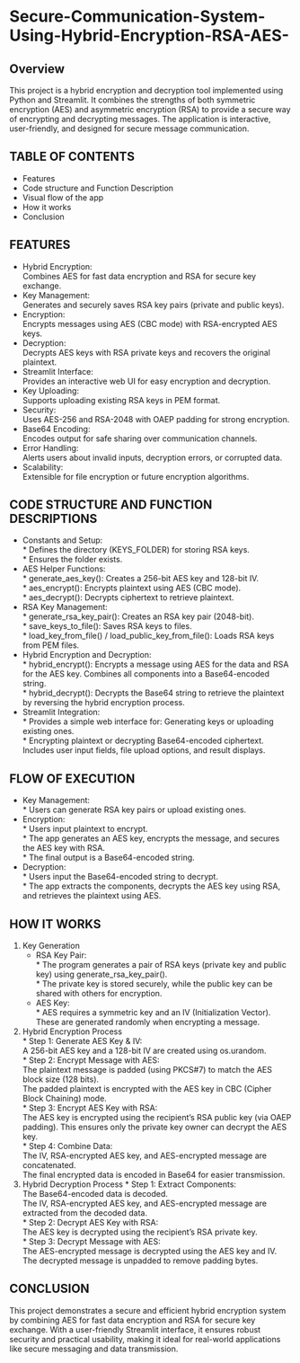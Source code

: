 # Secure-Communication-System-Using-Hybrid-Encryption-RSA-AES-

## Overview
This project is a hybrid encryption and decryption tool implemented using Python and Streamlit. It combines the strengths of both symmetric encryption (AES) and asymmetric encryption (RSA) to provide a secure way of encrypting and decrypting messages. The application is interactive, user-friendly, and designed for secure message communication.

## TABLE OF CONTENTS

* Features <br>
* Code structure and Function Description<br>
* Visual flow of the app <br>
* How it works<br>
* Conclusion<br>

## FEATURES

* Hybrid Encryption:<br>
    Combines AES for fast data encryption and RSA for secure key exchange.<br>
* Key Management:<br>
    Generates and securely saves RSA key pairs (private and public keys).<br>
* Encryption:<br> 
    Encrypts messages using AES (CBC mode) with RSA-encrypted AES keys.<br>
* Decryption:<br>
    Decrypts AES keys with RSA private keys and recovers the original plaintext.<br>
* Streamlit Interface:<br>
    Provides an interactive web UI for easy encryption and decryption.<br>
* Key Uploading:<br>
    Supports uploading existing RSA keys in PEM format.<br>
* Security:<br>
    Uses AES-256 and RSA-2048 with OAEP padding for strong encryption.<br>
* Base64 Encoding:<br>
    Encodes output for safe sharing over communication channels.<br>
* Error Handling:<br>
    Alerts users about invalid inputs, decryption errors, or corrupted data.<br>
* Scalability:<br>
    Extensible for file encryption or future encryption algorithms.<br>

## CODE STRUCTURE AND FUNCTION DESCRIPTIONS

* Constants and Setup:<br>
       * Defines the directory (KEYS_FOLDER) for storing RSA keys.<br>
       * Ensures the folder exists.<br>
* AES Helper Functions:<br>
      * generate_aes_key(): Creates a 256-bit AES key and 128-bit IV.<br>
      * aes_encrypt(): Encrypts plaintext using AES (CBC mode).<br>
      * aes_decrypt(): Decrypts ciphertext to retrieve plaintext.<br>
* RSA Key Management:<br>
      * generate_rsa_key_pair(): Creates an RSA key pair (2048-bit).<br>
      * save_keys_to_file(): Saves RSA keys to files.<br>
      * load_key_from_file() / load_public_key_from_file(): Loads RSA keys from PEM files.<br>
* Hybrid Encryption and Decryption:<br>
      * hybrid_encrypt(): Encrypts a message using AES for the data and RSA for the AES key. Combines all components into a 
                          Base64-encoded string.<br>
      * hybrid_decrypt(): Decrypts the Base64 string to retrieve the plaintext by reversing the hybrid encryption process.<br>
* Streamlit Integration:<br>
      * Provides a simple web interface for: Generating keys or uploading existing ones.<br>
      * Encrypting plaintext or decrypting Base64-encoded ciphertext. Includes user input fields, file upload options, and result 
       displays.<br>

##  FLOW OF EXECUTION 
* Key Management:<br>
       * Users can generate RSA key pairs or upload existing ones.<br>
* Encryption: <br>
       * Users input plaintext to encrypt.<br>
       * The app generates an AES key, encrypts the message, and secures the AES key with RSA.<br>
       * The final output is a Base64-encoded string.<br>
* Decryption:<br>
       * Users input the Base64-encoded string to decrypt.<br>
       * The app extracts the components, decrypts the AES key using RSA, and retrieves the plaintext using AES.<br>

## HOW IT WORKS

1. Key Generation
    * RSA Key Pair:<br>
            * The program generates a pair of RSA keys (private key and public key) using generate_rsa_key_pair().<br>
            * The private key is stored securely, while the public key can be shared with others for encryption.<br>
    * AES Key:<br>
           * AES requires a symmetric key and an IV (Initialization Vector). These are generated randomly when encrypting a 
             message.<br>
2. Hybrid Encryption Process<br>
             * Step 1: Generate AES Key & IV:<br>
                       A 256-bit AES key and a 128-bit IV are created using os.urandom.<br>
             * Step 2: Encrypt Message with AES:<br>
                      The plaintext message is padded (using PKCS#7) to match the AES block size (128 bits).<br>
                      The padded plaintext is encrypted with the AES key in CBC (Cipher Block Chaining) mode.<br>
             * Step 3: Encrypt AES Key with RSA:<br>
                     The AES key is encrypted using the recipient’s RSA public key (via OAEP padding). This ensures only the 
                     private key owner can decrypt the AES key.<br>
             * Step 4: Combine Data:<br>
                      The IV, RSA-encrypted AES key, and AES-encrypted message are concatenated.<br>
                      The final encrypted data is encoded in Base64 for easier transmission.<br>
3. Hybrid Decryption Process
            * Step 1: Extract Components:<br>
                      The Base64-encoded data is decoded.<br>
                      The IV, RSA-encrypted AES key, and AES-encrypted message are extracted from the decoded data.<br>
            * Step 2: Decrypt AES Key with RSA:<br>
                       The AES key is decrypted using the recipient’s RSA private key.<br>
            * Step 3: Decrypt Message with AES:<br>
                       The AES-encrypted message is decrypted using the AES key and IV.
                       The decrypted message is unpadded to remove padding bytes.


## CONCLUSION
This project demonstrates a secure and efficient hybrid encryption system by combining AES for fast data encryption and RSA for secure key exchange. With a user-friendly Streamlit interface, it ensures robust security and practical usability, making it ideal for real-world applications like secure messaging and data transmission.
